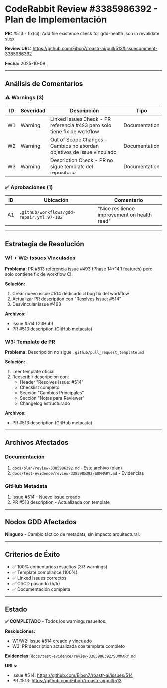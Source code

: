 # CodeRabbit Review #3385986392 - Plan de Implementación

**PR:** #513 - fix(ci): Add file existence check for gdd-health.json in revalidate step

**Review URL:** https://github.com/Eibon7/roastr-ai/pull/513#issuecomment-3385986392

**Fecha:** 2025-10-09

---

## Análisis de Comentarios

### ⚠️ Warnings (3)

| ID | Severidad | Descripción | Tipo |
|----|-----------|-------------|------|
| W1 | Warning | Linked Issues Check - PR referencia #493 pero solo tiene fix de workflow | Documentation |
| W2 | Warning | Out of Scope Changes - Cambios no abordan objetivos de issue vinculado | Documentation |
| W3 | Warning | Description Check - PR no sigue template del repositorio | Documentation |

### ✅ Aprobaciones (1)

| ID | Ubicación | Comentario |
|----|-----------|-----------|
| A1 | `.github/workflows/gdd-repair.yml:97-102` | "Nice resilience improvement on health read" |

---

## Estrategia de Resolución

### W1 + W2: Issues Vinculados

**Problema:** PR #513 referencia issue #493 (Phase 14+14.1 features) pero solo contiene fix de workflow CI.

**Solución:**
1. Crear nuevo issue #514 dedicado al bug fix del workflow
2. Actualizar PR description con "Resolves Issue: #514"
3. Desvincular issue #493

**Archivos:**
- Issue #514 (GitHub)
- PR #513 description (GitHub metadata)

### W3: Template de PR

**Problema:** Descripción no sigue `.github/pull_request_template.md`

**Solución:**
1. Leer template oficial
2. Reescribir descripción con:
   - Header "Resolves Issue: #514"
   - Checklist completo
   - Sección "Cambios Principales"
   - Sección "Notas para Reviewer"
   - Changelog estructurado

**Archivos:**
- PR #513 description (GitHub metadata)

---

## Archivos Afectados

### Documentación
1. `docs/plan/review-3385986392.md` - Este archivo (plan)
2. `docs/test-evidence/review-3385986392/SUMMARY.md` - Evidencias

### GitHub Metadata
1. Issue #514 - Nuevo issue creado
2. PR #513 description - Actualizada con template

---

## Nodos GDD Afectados

**Ninguno** - Cambio táctico de metadata, sin impacto arquitectural.

---

## Criterios de Éxito

- ✅ 100% comentarios resueltos (3/3 warnings)
- ✅ Template compliance (100%)
- ✅ Linked issues correctos
- ✅ CI/CD pasando (5/5)
- ✅ Documentación completa

---

## Estado

**✅ COMPLETADO** - Todos los warnings resueltos.

**Resoluciones:**
- W1/W2: Issue #514 creado y vinculado
- W3: PR description actualizada con template completo

**Evidencias:** `docs/test-evidence/review-3385986392/SUMMARY.md`

**URLs:**
- Issue #514: https://github.com/Eibon7/roastr-ai/issues/514
- PR #513: https://github.com/Eibon7/roastr-ai/pull/513
